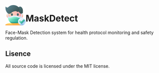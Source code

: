 <img src="imgs/face-mask.png" width="64" height="64" align="left"></img>
# MaskDetect
Face-Mask Detection system for health protocol monitoring and safety regulation.

## Lisence
All source code is licensed under the MIT license. 




